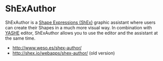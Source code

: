 # ShExAuthor
ShExAuthor is a  [Shape Expressions (ShEx)](http://shex.io/) graphic assistant where users can create their Shapes in a much more visual way.
In combination with [YASHE](https://github.com/weso/YASHE) editor, ShExAuthor allows you to use the editor and the assistant at the same time.



* http://www.weso.es/shex-author/
* http://shex.io/webapps/shex-author/ (old version)
